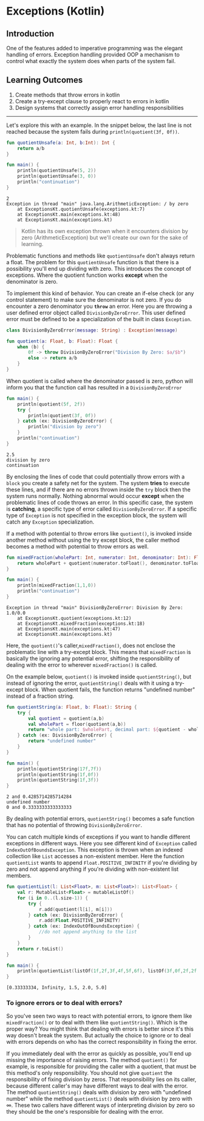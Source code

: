 # Exceptions (Kotlin)

## Introduction

One of the features added to imperative programming was the elegant handling of errors. Exception handling provided OOP a mechanism to control what exactly the system does when parts of the system fail. 

## Learning Outcomes

1. Create methods that throw errors in kotlin
2. Create a try-except clause to properly react to errors in kotlin
3. Design systems that correctly assign error handling responsibilities

---

Let's explore this with an example. In the snippet below, the last line is not reached because the system fails during `println(quotient(3f, 0f))`.

```kotlin
fun quotientUnsafe(a: Int, b:Int): Int {
    return a/b
}

fun main() {
    println(quotientUnsafe(5, 2))
    println(quotientUnsafe(3, 0))
    println("continuation")
}
```

```
2
Exception in thread "main" java.lang.ArithmeticException: / by zero
	at ExceptionsKt.quotientUnsafe(exceptions.kt:7)
	at ExceptionsKt.main(exceptions.kt:48)
	at ExceptionsKt.main(exceptions.kt)
```

> Kotlin has its own exception thrown when it encounters division by zero (ArithmeticException) but we'll create our own for the sake of learning.

Problematic functions and methods like `quotientUnsafe` don't always return a float. The problem for this `quotientUnsafe` function is that there is a possibility you'll end up dividing with zero. This introduces the concept of exceptions. Where the quotient function works **except** when the denominator is zero.

To implement this kind of behavior. You can create an if-else check (or any control statement) to make sure the denominator is not zero. If you do encounter a zero denominator you **`throw`** an error. Here you are throwing a user defined error object called `DivisionByZeroError`. This user defined error must be defined to be a specialization of the built in class `Exception`.

```kotlin
class DivisionByZeroError(message: String) : Exception(message)

fun quotient(a: Float, b: Float): Float {
    when (b) {
        0f -> throw DivisionByZeroError("Division By Zero: $a/$b")
        else -> return a/b
    }
}
```

When quotient is called where the denominator passed is zero, python will inform you that the function call has resulted in a `DivisionByZeroError`

```kotlin
fun main() {
    println(quotient(5f, 2f))
    try {
        println(quotient(3f, 0f))
    } catch (ex: DivisionByZeroError) {
        println("division by zero")
    }
    println("continuation")
}
```

```
2.5
division by zero
continuation
```

By enclosing the lines of code that could potentially throw errors with a `block` you create a safety net for the system. The system **tries** to execute these lines, and if there are no errors thrown inside the `try` block then the system runs normally. Nothing abnormal would occur **except** when the problematic lines of code throws an error. In this specific case, the system is **catching**, a specific type of error called `DivisionByZeroError`. If a specific type of `Exception` is not specified in the exception block, the system will catch any `Exception` specialization.

If a method with potential to throw errors like `quotient()`, is invoked inside another method without using the try except block, the caller method becomes a method with potential to throw errors as well. 

```kotlin
fun mixedFraction(wholePart: Int, numerator: Int, denominator: Int): Float {
    return wholePart + quotient(numerator.toFloat(), denominator.toFloat())
}

fun main() {
    println(mixedFraction(1,1,0))
    println("continuation")
}
```

```
Exception in thread "main" DivisionByZeroError: Division By Zero: 1.0/0.0
	at ExceptionsKt.quotient(exceptions.kt:12)
	at ExceptionsKt.mixedFraction(exceptions.kt:18)
	at ExceptionsKt.main(exceptions.kt:47)
	at ExceptionsKt.main(exceptions.kt)
```

Here, the `quotient()`'s caller,`mixedFraction()`, does not enclose the problematic line with a try-except block. This means that `mixedFraction` is basically the ignoring any potential error, shifting the responsibility of dealing with the error to wherever `mixedFraction()` is called.

On the example below, `quotient()` is invoked inside `quotientString()`, but instead of ignoring the error, `quotientString()` deals with it using a try-except block. When quotient fails, the function returns "undefined number" instead of a fraction string.

```kotlin
fun quotientString(a: Float, b: Float): String {
    try {
        val quotient = quotient(a,b)
        val wholePart = floor(quotient(a,b))
        return "whole part: $wholePart, decimal part: ${quotient - wholePart}" 
    } catch (ex: DivisionByZeroError) {
        return "undefined number"
    }
}

fun main() {
    println(quotientString(17f,7f))
    println(quotientString(1f,0f))
    println(quotientString(1f,3f))
}
```

```
2 and 0.4285714285714284
undefined number
0 and 0.3333333333333333
```

By dealing with potential errors, `quotientString()` becomes a safe function that has no potential of throwing `DivisionByZeroError`.

You can catch multiple kinds of exceptions if you want to handle different exceptions in different ways. Here you see different kind of `Exception` called `IndexOutOfBoundsException`. This exception is thrown when an indexed collection like `List` accesses a non-existent member. Here the function `quotientList` wants to append `Float.POSITIVE_INFINITY` if you're dividing by zero and not append anything if you're dividing with non-existent list members.

```kotlin
fun quotientList(l: List<Float>, m: List<Float>): List<Float> {
    val r: MutableList<Float> = mutableListOf()
    for (i in 0..(l.size-1)) {
        try {
            r.add(quotient(l[i], m[i]))
        } catch (ex: DivisionByZeroError) {
            r.add(Float.POSITIVE_INFINITY)
        } catch (ex: IndexOutOfBoundsException) {
            //do not append anything to the list
        }
    }
    return r.toList()
}

fun main() {
    println(quotientList(listOf(1f,2f,3f,4f,5f,6f), listOf(3f,0f,2f,2f,1f)))
}
```

```
[0.33333334, Infinity, 1.5, 2.0, 5.0]
```

### To ignore errors or to deal with errors?

So you've seen two ways to react with potential errors, to ignore them like `mixedFraction()` or to deal with them like `quotientString()`. Which is the proper way? You might think that dealing with errors is better since it's this way doesn't break the system. But actually the choice to ignore or to deal with errors depends on who has the correct responsibility in fixing the error. 

If you immediately deal with the error as quickly as possible, you'll end up missing the importance of raising errors. The method `quotient()` for example, is responsible for providing the caller with a quotient, that must be this method's only responsibility. You should not give `quotient` the responsibility of fixing division by zeros. That responsibility lies on its caller, because different caller's may have different ways to deal with the error. The method `quotientString()` deals with division by zero with "undefined number" while the method `quotientList()` deals with division by zero with $\infty$. These two callers have different ways of interpreting division by zero so they should be the one's responsible for dealing with the error.



